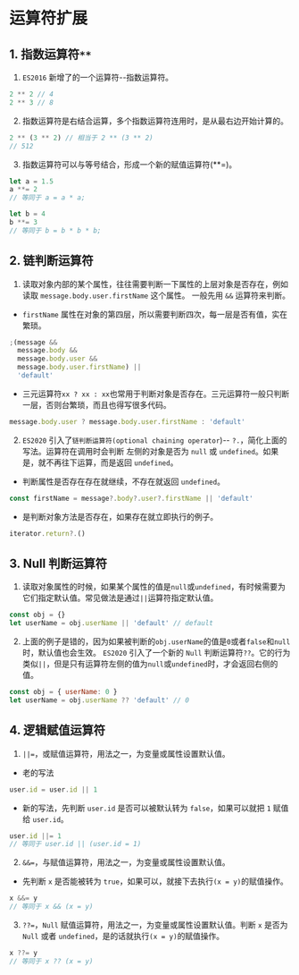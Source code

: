 # 运算符扩展

## 1. 指数运算符`**`

1. `ES2016` 新增了的一个运算符--指数运算符。

```js
2 ** 2 // 4
2 ** 3 // 8
```

2. 指数运算符是右结合运算，多个指数运算符连用时，是从最右边开始计算的。

```js
2 ** (3 ** 2) // 相当于 2 ** (3 ** 2)
// 512
```

3. 指数运算符可以与等号结合，形成一个新的赋值运算符(\*\*=)。

```js
let a = 1.5
a **= 2
// 等同于 a = a * a;

let b = 4
b **= 3
// 等同于 b = b * b * b;
```

## 2. 链判断运算符

1. 读取对象内部的某个属性，往往需要判断一下属性的上层对象是否存在，例如读取 `message.body.user.firstName` 这个属性。
   一般先用 `&&` 运算符来判断。

- `firstName` 属性在对象的第四层，所以需要判断四次，每一层是否有值，实在繁琐。

```js
;(message &&
  message.body &&
  message.body.user &&
  message.body.user.firstName) ||
  'default'
```

- 三元运算符`xx ? xx : xx`也常用于判断对象是否存在。三元运算符一般只判断一层，否则台繁琐，而且也得写很多代码。

```js
message.body.user ? message.body.user.firstName : 'default'
```

2.  `ES2020` 引入了`链判断运算符(optional chaining operator`)-- `?.`，简化上面的写法。运算符在调用时会判断
    左侧的对象是否为 `null` 或 `undefined`。如果是，就不再往下运算，而是返回 `undefined`。

- 判断属性是否存在存在就继续，不存在就返回 `undefined`。

```js
const firstName = message?.body?.user?.firstName || 'default'
```

- 是判断对象方法是否存在，如果存在就立即执行的例子。

```js
iterator.return?.()
```

## 3. Null 判断运算符

1. 读取对象属性的时候，如果某个属性的值是`null`或`undefined`，有时候需要为它们指定默认值。常见做法是通过`||`运算符指定默认值。

```js
const obj = {}
let userName = obj.userName || 'default' // default
```

2. 上面的例子是错的，因为如果被判断的`obj.userName`的值是`0`或者`false`和`null`时，默认值也会生效。
   `ES2020` 引入了一个新的 `Null` 判断运算符`??`。它的行为类似`||`，但是只有运算符左侧的值为`null`或`undefined`时，才会返回右侧的值。

```js
const obj = { userName: 0 }
let userName = obj.userName ?? 'default' // 0
```

## 4. 逻辑赋值运算符

1. `||=`，或赋值运算符，用法之一，为变量或属性设置默认值。

- 老的写法

```js
user.id = user.id || 1
```

- 新的写法，先判断 `user.id` 是否可以被默认转为 `false`，如果可以就把 `1` 赋值给 `user.id`。

```js
user.id ||= 1
// 等同于 user.id || (user.id = 1)
```

2. `&&=`，与赋值运算符，用法之一，为变量或属性设置默认值。

- 先判断 `x` 是否能被转为 `true`，如果可以，就接下去执行`(x = y)`的赋值操作。

```js
x &&= y
// 等同于 x && (x = y)
```

3. `??=`，`Null` 赋值运算符，用法之一，为变量或属性设置默认值。判断 `x` 是否为 `Null` 或者 `undefined`，是的话就执行`(x = y)`的赋值操作。

```js
x ??= y
// 等同于 x ?? (x = y)
```
